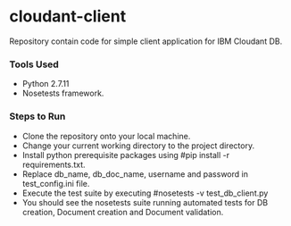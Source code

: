 # cloudant-client
Repository contain code for simple client application for IBM Cloudant DB.

### Tools Used
- Python 2.7.11
- Nosetests framework.

### Steps to Run

- Clone the repository onto your local machine.
- Change your current working directory to the project directory.
- Install python prerequisite packages using #pip install -r requirements.txt.
- Replace db_name, db_doc_name, username and password in test_config.ini file.
- Execute the test suite by executing #nosetests -v test_db_client.py
- You should see the nosetests suite running automated tests for DB creation, Document creation and Document validation.